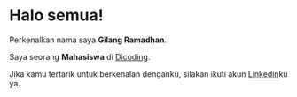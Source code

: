 # Halo semua! 

Perkenalkan nama saya **Gilang Ramadhan**.<br>

Saya seorang **Mahasiswa** di [Dicoding](https://www.dicoding.com/).<br>


Jika kamu tertarik untuk berkenalan denganku, silakan ikuti akun [Linkedin](www.linkedin.com/in/adi-nugroho2204)ku ya.
